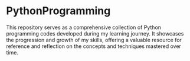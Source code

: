 # PythonProgramming
 This repository serves as a comprehensive collection of Python programming codes developed during my learning journey. It showcases the progression and growth of my skills, offering a valuable resource for reference and reflection on the concepts and techniques mastered over time.
